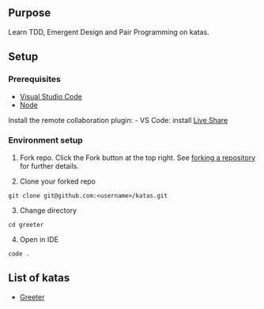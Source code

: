 ## Purpose

Learn TDD, Emergent Design and Pair Programming on katas.

## Setup

### Prerequisites
* [Visual Studio Code](https://code.visualstudio.com) 
* [Node](https://nodejs.org/en)


Install the remote collaboration plugin:
    - VS Code: install [Live Share](https://marketplace.visualstudio.com/items?itemName=MS-vsliveshare.vsliveshare)

### Environment setup

1. Fork repo. Click the Fork button at the top right. See [forking a repository](https://docs.github.com/en/get-started/quickstart/fork-a-repo#forking-a-repository) for further details.

2. Clone your forked repo
```
git clone git@github.com:<username>/katas.git
```

3. Change directory
```
cd greeter
```

4. Open in IDE
```
code .
```

## List of katas
- [Greeter](./greeter/README.md)